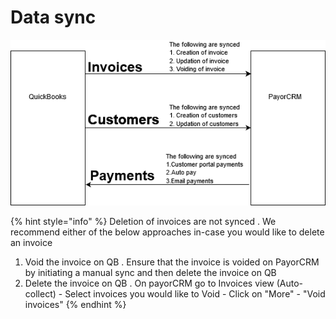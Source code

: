 # Data sync

![](../../.gitbook/assets/datasync-1.png)



{% hint style="info" %}
Deletion of invoices are not synced . We recommend either of the below approaches in-case you would like to delete an invoice

1. Void the invoice on QB . Ensure that the invoice is voided on PayorCRM by initiating a manual sync and then delete the invoice on QB
2. Delete the invoice on QB . On payorCRM go to                        Invoices view \(Auto-collect\) - Select invoices you would like to Void - Click on "More" - "Void invoices"
{% endhint %}






